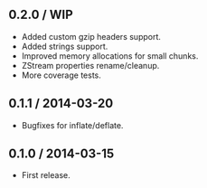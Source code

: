 0.2.0 / WIP
-------------------

- Added custom gzip headers support.
- Added strings support.
- Improved memory allocations for small chunks.
- ZStream properties rename/cleanup.
- More coverage tests.


0.1.1 / 2014-03-20
-------------------

- Bugfixes for inflate/deflate.


0.1.0 / 2014-03-15
-------------------

- First release.
